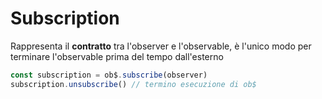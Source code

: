 # Subscription

Rappresenta il **contratto** tra l'observer e l'observable, è l'unico modo per terminare l'observable prima del tempo dall'esterno 

```typescript
const subscription = ob$.subscribe(observer)
subscription.unsubscribe() // termino esecuzione di ob$
```

